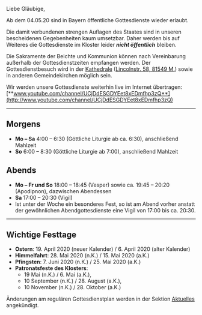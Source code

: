 Liebe Gläubige,

Ab dem 04.05.20 sind in Bayern öffentliche Gottesdienste wieder erlaubt.

Die damit verbundenen strengen Auflagen des Staates sind in unseren bescheidenen Gegebenheiten kaum umsetzbar.
Daher werden bis auf Weiteres die Gottesdienste im Kloster leider **_nicht öffentlich_** bleiben.

Die Sakramente der Beichte und Kommunion können nach Vereinbarung außerhalb der Gottesdienstzeiten empfangen werden.
Der Gottesdienstbesuch wird in der [Kathedrale](http://sobor.de) ([Lincolnstr. 58, 81549 M.](https://goo.gl/maps/mApnjYHUYHp29pNW8)) sowie in anderen Gemeindekirchen möglich sein.

Wir werden unsere Gottesdienste weiterhin live im Internet übertragen:
[**www.youtube.com/channel/UCjDdESGDYEet8xEDmfhp3zQ**](http://www.youtube.com/channel/UCjDdESGDYEet8xEDmfhp3zQ)

<hr>

## Morgens

* **Mo – Sa** 4:00 – 6:30 (Göttliche Liturgie ab ca. 6:30), anschließend Mahlzeit
* **So** 6:00 – 8:30 (Göttliche Liturgie ab 7:00), anschließend Mahlzeit

## Abends

* **Mo – Fr und So** 18:00 – 18:45 (Vesper) sowie ca. 19:45 – 20:20 (Apodipnon), dazwischen Abendessen
* **Sa** 17:00 – 20:30 (Vigil)
* Ist unter der Woche ein besonderes Fest, so ist am Abend vorher anstatt der gewöhnlichen Abendgottesdienste eine Vigil von 17:00 bis ca. 20:30.

<hr>

## Wichtige Festtage

* **Ostern**: 19. April 2020 (neuer Kalender) / 6. April 2020 (alter Kalender)
* **Himmelfahrt**: 28. Mai 2020 (n.K.) / 15. Mai 2020 (a.K.)
* **Pfingsten**: 7. Juni 2020 (n.K.) / 25. Mai 2020 (a.K.)
* **Patronatsfeste des Klosters**:
  * 19 Mai (n.K.) / 6. Mai (a.K.),
  * 10 September (n.K.) / 28. August (a.K.),
  * 10 November (n.K.) / 28. Oktober (a.K.)

Änderungen am regulären Gottesdienstplan werden in der Sektion [Aktuelles](https://www.hiobmon.org/news/) angekündigt.